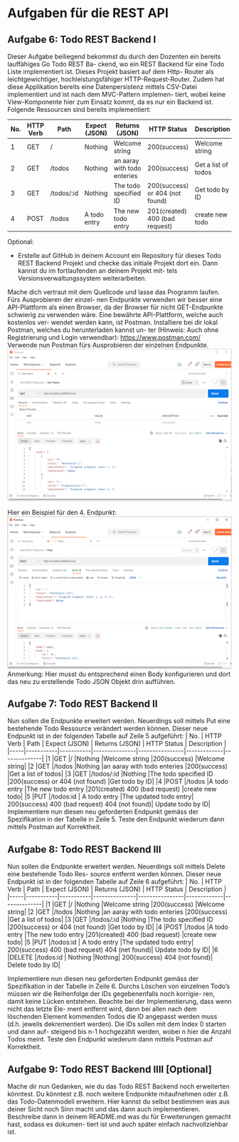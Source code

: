 # Aufgaben für die REST API 

## Aufgabe 6: Todo REST Backend I
Dieser Aufgabe beiliegend bekommst du durch den Dozenten ein bereits lauffähiges Go Todo REST Ba-
ckend, wo ein REST Backend für eine Todo Liste implementiert ist. Dieses Projekt basiert auf dem Http-
Router als leichtgewichtiger, hochleistungsfähiger HTTP-Request-Router. Zudem hat diese Applikation
bereits eine Datenpersistenz mittels CSV-Datei implementiert und ist nach dem MVC-Pattern implemen-
tiert, wobei keine View-Komponente hier zum Einsatz kommt, da es nur ein Backend ist.
Folgende Ressourcen sind bereits implementiert:

| No. | HTTP Verb | Path      | Expect (JSON) | Returns (JSON) | HTTP Status | Description  |
|-----|-----------|-----------|---------------|----------------|-------------|--------------|
|1    |GET        |/          |Nothing        |Welcome string  |200(success) |Welcome string|
|2    |GET        |/todos     |Nothing        |an aaray with todo enteries  |200(success) |Get a list of todos|
|3    |GET        |/todos/:id |Nothing        |The todo specified ID  |200(success) or 404 (not found) |Get todo by ID|
|4    |POST       |/todos     |A todo entry   |The new todo entry  |201(created) 400 (bad request) |create new todo|

Optional:
- Erstelle auf GitHub in deinem Account ein Repository für dieses Todo REST Backend Projekt
und checke das initiale Projekt dort ein. Dann kannst du im fortlaufenden an deinem Projekt mit-
tels Versionsverwaltungssystem weiterarbeiten.

Mache dich vertraut mit dem Quellcode und lasse das Programm laufen. Fürs Ausprobieren der einzel-
nen Endpunkte verwenden wir besser eine API-Plattform als einen Browser, da der Browser für nicht
GET-Endpunkte schwierig zu verwenden wäre. Eine bewährte API-Plattform, welche auch kostenlos ver-
wendet werden kann, ist Postman. Installiere bei dir lokal Postman, welches du herunterladen kannst un-
ter (Hinweis: Auch ohne Registrierung und Login verwendbar):
https://www.postman.com/
Verwende nun Postman fürs Ausprobieren der einzelnen Endpunkte.
![alt text](https://github.com/taafedi1/rest-api/blob/main/images/rest.png)

Hier ein Beispiel für den 4. Endpunkt:
![alt text](https://github.com/taafedi1/rest-api/blob/main/images/rest_bsp1.png)
Anmerkung: Hier musst du entsprechend einen Body konfigurieren und dort das neu zu erstellende Todo
JSON Objekt drin aufführen.

## Aufgabe 7: Todo REST Backend II
Nun sollen die Endpunkte erweitert werden. Neuerdings soll mittels Put eine bestehende Todo Ressource
verändert werden können. Dieser neue Endpunkt ist in der folgenden Tabelle auf Zeile 5 aufgeführt:
| No. | HTTP Verb | Path      | Expect (JSON) | Returns (JSON) | HTTP Status | Description  |
|-----|-----------|-----------|---------------|----------------|-------------|--------------|
|1    |GET        |/          |Nothing        |Welcome string  |200(success) |Welcome string|
|2    |GET        |/todos     |Nothing        |an aaray with todo enteries  |200(success) |Get a list of todos|
|3    |GET        |/todos/:id |Nothing        |The todo specified ID  |200(success) or 404 (not found) |Get todo by ID|
|4    |POST       |/todos     |A todo entry   |The new todo entry  |201(created) 400 (bad request) |create new todo|
|5 |PUT |/todos:id | A todo entry |The updated todo entry| 200(success) 400 (bad request) 404 (not found)| Update todo by ID|
Implementiere nun diesen neu geforderten Endpunkt gemäss der Spezifikation in der Tabelle in Zeile 5.
Teste den Endpunkt wiederum dann mittels Postman auf Korrektheit.

## Aufgabe 8: Todo REST Backend III
Nun sollen die Endpunkte erweitert werden. Neuerdings soll mittels Delete eine bestehende Todo Res-
source entfernt werden können. Dieser neue Endpunkt ist in der folgenden Tabelle auf Zeile 6 aufgeführt:
| No. | HTTP Verb | Path      | Expect (JSON) | Returns (JSON) | HTTP Status | Description  |
|-----|-----------|-----------|---------------|----------------|-------------|--------------|
|1    |GET        |/          |Nothing        |Welcome string  |200(success) |Welcome string|
|2    |GET        |/todos     |Nothing        |an aaray with todo enteries  |200(success) |Get a list of todos|
|3    |GET        |/todos/:id |Nothing        |The todo specified ID  |200(success) or 404 (not found) |Get todo by ID|
|4    |POST       |/todos     |A todo entry   |The new todo entry  |201(created) 400 (bad request) |create new todo|
|5 |PUT |/todos:id | A todo entry |The updated todo entry| 200(success) 400 (bad request) 404 (net found)| Update todo by ID|
|6 |DELETE |/todos:id | Nothing |Nothing| 200(success) 404 (not found)| Delete todo by ID|

Implementiere nun diesen neu geforderten Endpunkt gemäss der Spezifikation in der Tabelle in Zeile 6.
Durchs Löschen von einzelnen Todo’s müssen wir die Reihenfolge der IDs gegebenenfalls noch korrigie-
ren, damit keine Lücken entstehen. Beachte bei der Implementierung, dass wenn nicht das letzte Ele-
ment entfernt wird, dann bei allen nach dem löschenden Element kommenden Todos die ID angepasst
werden muss (d.h. jeweils dekrementiert werden). Die IDs sollen mit dem Index 0 starten und dann auf-
steigend bis n-1 hochgezählt werden, wobei n hier die Anzahl Todos meint.
Teste den Endpunkt wiederum dann mittels Postman auf Korrektheit.

## Aufgabe 9: Todo REST Backend IIII [Optional]
Mache dir nun Gedanken, wie du das Todo REST Backend noch erweiterten könntest. Du könntest z.B.
noch weitere Endpunkte mitaufnehmen oder z.B. das Todo-Datenmodell erweitern. Hier kannst du selbst
bestimmen was aus deiner Sicht noch Sinn macht und das dann auch implementieren.
Beschreibe dann in deinem README.md was du für Erweiterungen gemacht hast, sodass es dokumen-
tiert ist und auch später einfach nachvollziehbar ist.